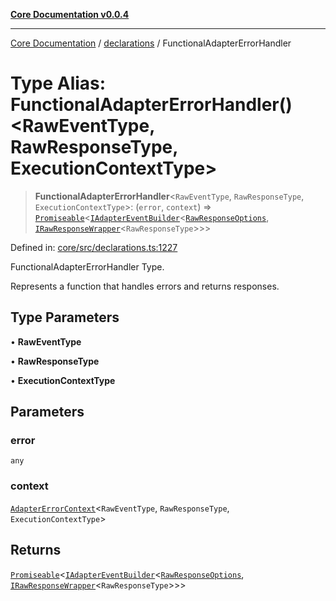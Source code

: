[**Core Documentation v0.0.4**](../../README.md)

***

[Core Documentation](../../modules.md) / [declarations](../README.md) / FunctionalAdapterErrorHandler

# Type Alias: FunctionalAdapterErrorHandler()\<RawEventType, RawResponseType, ExecutionContextType\>

> **FunctionalAdapterErrorHandler**\<`RawEventType`, `RawResponseType`, `ExecutionContextType`\>: (`error`, `context`) => [`Promiseable`](Promiseable.md)\<[`IAdapterEventBuilder`](../interfaces/IAdapterEventBuilder.md)\<[`RawResponseOptions`](../interfaces/RawResponseOptions.md), [`IRawResponseWrapper`](../interfaces/IRawResponseWrapper.md)\<`RawResponseType`\>\>\>

Defined in: [core/src/declarations.ts:1227](https://github.com/stonemjs/core/blob/93efe04ef1a71ad6f49c3b315da54d45ace50f23/src/declarations.ts#L1227)

FunctionalAdapterErrorHandler Type.

Represents a function that handles errors and returns responses.

## Type Parameters

• **RawEventType**

• **RawResponseType**

• **ExecutionContextType**

## Parameters

### error

`any`

### context

[`AdapterErrorContext`](../interfaces/AdapterErrorContext.md)\<`RawEventType`, `RawResponseType`, `ExecutionContextType`\>

## Returns

[`Promiseable`](Promiseable.md)\<[`IAdapterEventBuilder`](../interfaces/IAdapterEventBuilder.md)\<[`RawResponseOptions`](../interfaces/RawResponseOptions.md), [`IRawResponseWrapper`](../interfaces/IRawResponseWrapper.md)\<`RawResponseType`\>\>\>

